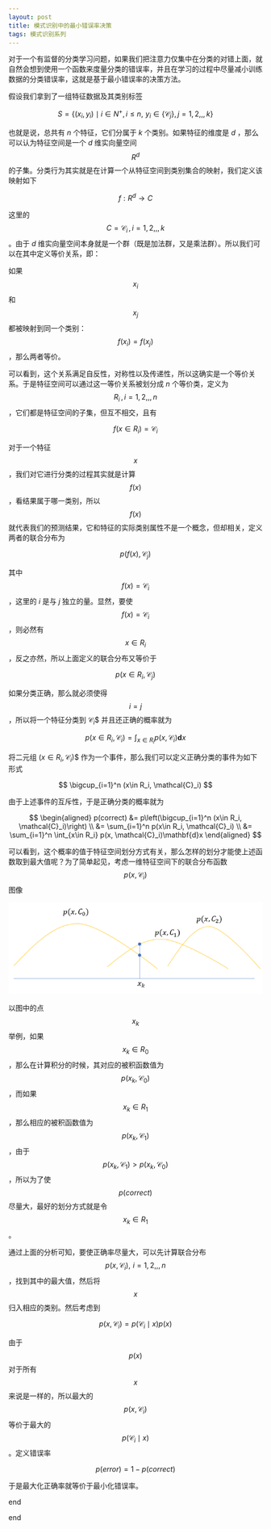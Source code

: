 ```yaml
---
layout: post
title: 模式识别中的最小错误率决策
tags: 模式识别系列
---
```


对于一个有监督的分类学习问题，如果我们把注意力仅集中在分类的对错上面，就自然会想到使用一个函数来度量分类的错误率，并且在学习的过程中尽量减小训练数据的分类错误率，这就是基于最小错误率的决策方法。

假设我们拿到了一组特征数据及其类别标签

$$
S = \{(x_i, y_i)\mid i\in N^+, i\le n ,\, \,y_i \in \{\mathcal{C}_j\},\,j=1,2,,,k\}
$$

也就是说，总共有 *n* 个特征，它们分属于 *k* 个类别。如果特征的维度是 *d* ，那么可以认为特征空间是一个 *d* 维实向量空间 $$R^d$$ 的子集。分类行为其实就是在计算一个从特征空间到类别集合的映射，我们定义该映射如下

$$
f:R^d \rightarrow C
$$

这里的 $$C = {\mathcal{C}_i}\, , i = 1,2,,,k$$ 。由于 *d* 维实向量空间本身就是一个群（既是加法群，又是乘法群）。所以我们可以在其中定义等价关系，即：

如果 $$x_i$$ 和 $$x_j$$ 都被映射到同一个类别：$$f(x_i)=f(x_j)$$ ，那么两者等价。

可以看到，这个关系满足自反性，对称性以及传递性，所以这确实是一个等价关系。于是特征空间可以通过这一等价关系被划分成 *n* 个等价类，定义为 $$R_i\,,\,i = 1,2,,,n$$，它们都是特征空间的子集，但互不相交，且有

$$
f(x \in R_i) = \mathcal{C}_i
$$

对于一个特征 $$x$$，我们对它进行分类的过程其实就是计算 $$f(x)$$ ，看结果属于哪一类别，所以 $$f(x)$$ 就代表我们的预测结果，它和特征的实际类别属性不是一个概念，但却相关，定义两者的联合分布为

$$
p(f(x), \mathcal{C}_j)
$$

其中 $$f(x)=\mathcal{C}_i$$ ，这里的 *i* 是与 *j* 独立的量。显然，要使 $$f(x)=\mathcal{C}_i$$ ，则必然有 $$x \in R_i$$，反之亦然，所以上面定义的联合分布又等价于

$$
p(x\in R_i, \mathcal{C}_j)
$$

如果分类正确，那么就必须使得 $$i=j$$ ，所以将一个特征分类到 $\mathcal{C}_i$$ 并且还正确的概率就为

$$
p(x\in R_i, \mathcal{C}_i) = \int_{x\in R_i} p(x, \mathcal{C}_i)\mathbf{d}x
$$

将二元组 $(x\in R_i, \mathcal{C}_i)$$ 作为一个事件，那么我们可以定义正确分类的事件为如下形式

$$
\bigcup_{i=1}^n (x\in R_i, \mathcal{C}_i)
$$

由于上述事件的互斥性，于是正确分类的概率就为

$$
\begin{aligned}
p(correct) &= p\left(\bigcup_{i=1}^n (x\in R_i, \mathcal{C}_i)\right) \\
&= \sum_{i=1}^n p(x\in R_i, \mathcal{C}_i) \\
&= \sum_{i=1}^n \int_{x\in R_i} p(x, \mathcal{C}_i)\mathbf{d}x
\end{aligned}
$$

可以看到，这个概率的值于特征空间划分方式有关，那么怎样的划分才能使上述函数取到最大值呢？为了简单起见，考虑一维特征空间下的联合分布函数 $$p(x, \mathcal{C}_i)$$ 图像

![](union-distributions.png)

以图中的点 $$x_k$$ 举例，如果 $$x_k \in R_0$$ ，那么在计算积分的时候，其对应的被积函数值为 $$p(x_k, \mathcal{C}_0)$$，而如果 $$x_k \in R_1$$ ，那么相应的被积函数值为 $$p(x_k, \mathcal{C}_1)$$，由于 $$p(x_k, \mathcal{C}_1) > p(x_k, \mathcal{C}_0)$$ ，所以为了使 $$p(correct)$$ 尽量大，最好的划分方式就是令 $$x_k \in R_1$$。

通过上面的分析可知，要使正确率尽量大，可以先计算联合分布 $$p(x,\mathcal{C}_i),\,\,i=1,2,,,n$$ ，找到其中的最大值，然后将 $$x$$ 归入相应的类别。然后考虑到

$$
p(x,\mathcal{C}_i) = p(\mathcal{C}_i \mid x)p(x)
$$

由于 $$p(x)$$ 对于所有 $$x$$ 来说是一样的，所以最大的 $$p(x,\mathcal{C}_i)$$ 等价于最大的 $$p(\mathcal{C}_i\mid x)$$ 。定义错误率

$$
p(error) = 1 - p(correct)
$$

于是最大化正确率就等价于最小化错误率。








end

end

